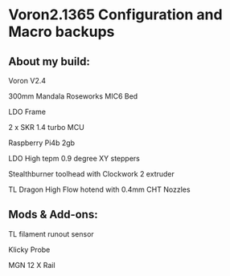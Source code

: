 # Voron2.1365 Configuration and Macro backups

## About my build:

  Voron V2.4
  
  300mm Mandala Roseworks MIC6 Bed
  
  LDO Frame
  
  2 x SKR 1.4 turbo MCU
  
  Raspberry Pi4b 2gb

  LDO High tepm 0.9 degree XY steppers

  Stealthburner toolhead with Clockwork 2 extruder

  TL Dragon High Flow hotend with 0.4mm CHT Nozzles

## Mods & Add-ons:

  TL filament runout sensor

  Klicky Probe

  MGN 12 X Rail

